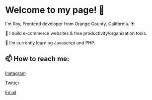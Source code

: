 # Welcome to my page! 👋

I'm Roy, Frontend developer from  Orange County, California. :sunny:	
 
👀 I build e-commerce websites & free productivity/organization tools.
 
🌱 I’m currently learning Javascript and PHP.

## 📫 How to reach me: 

<a href="https://www.instagram.com/royasaucedo/">Instagram</a>

<a href="https://www.twitter.com/royasaucedo/">Twitter</a>

<a href="mailto: roy@saucestudios.co">Email</a>



